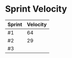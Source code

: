 # Sprint Velocity

| Sprint  | Velocity |
|---------|----------|
| #1      | 64       |
| #2      | 29       |
| #3      |          |
